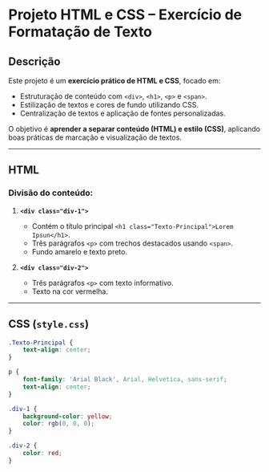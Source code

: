 # Projeto HTML e CSS – Exercício de Formatação de Texto

## Descrição
Este projeto é um **exercício prático de HTML e CSS**, focado em:

- Estruturação de conteúdo com `<div>`, `<h1>`, `<p>` e `<span>`.
- Estilização de textos e cores de fundo utilizando CSS.
- Centralização de textos e aplicação de fontes personalizadas.

O objetivo é **aprender a separar conteúdo (HTML) e estilo (CSS)**, aplicando boas práticas de marcação e visualização de textos.

---


## HTML

### Divisão do conteúdo:

1. **`<div class="div-1">`**
   - Contém o título principal `<h1 class="Texto-Principal">Lorem Ipsun</h1>`.
   - Três parágrafos `<p>` com trechos destacados usando `<span>`.
   - Fundo amarelo e texto preto.

2. **`<div class="div-2">`**
   - Três parágrafos `<p>` com texto informativo.
   - Texto na cor vermelha.

---

## CSS (`style.css`)

```css
.Texto-Principal {
    text-align: center;
}

p {
    font-family: 'Arial Black', Arial, Helvetica, sans-serif;
    text-align: center;
}

.div-1 {
    background-color: yellow;
    color: rgb(0, 0, 0);
}

.div-2 {
    color: red;
}


